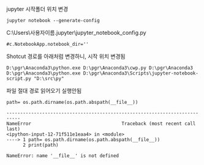 jupyter 시작폴더 위치 변경
```
jupyter notebook --generate-config

```
C:\Users\사용자이름\.jupyter\jupyter_notebook_config.py
```
#c.NotebookApp.notebook_dir=''
```

Shotcut 경로를 아래처럼 변경하니, 시작 위치 변경됨
```
D:\pgr\Anaconda3\python.exe D:\pgr\Anaconda3\cwp.py D:\pgr\Anaconda3 D:\pgr\Anaconda3\python.exe D:\pgr\Anaconda3\Scripts\jupyter-notebook-script.py "D:\src\py"
```

파일 절대 경로 읽어오기 실행안됨
```
path= os.path.dirname(os.path.abspath(__file__))
```

```
---------------------------------------------------------------------------
NameError                                 Traceback (most recent call last)
<ipython-input-12-71f511e1eaa4> in <module>
----> 1 path= os.path.dirname(os.path.abspath(__file__))
      2 print(path)

NameError: name '__file__' is not defined
```
